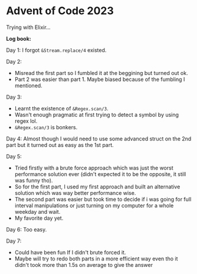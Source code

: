 # Advent of Code 2023

Trying with Elixir...

**Log book:**
<br>

Day 1: I forgot `&Stream.replace/4` existed.

Day 2:
- Misread the first part so I fumbled it at the beggining but turned out ok.
- Part 2 was easier than part 1. Maybe biased because of the fumbling I mentioned.

Day 3:
- Learnt the existence of `&Regex.scan/3`.
- Wasn't enough pragmatic at first trying to detect a symbol by using regex lol.
- `&Regex.scan/3` is bonkers.

Day 4: Almost though I would need to use some advanced struct on the 2nd part but it turned out
as easy as the 1st part.

Day 5:
- Tried firstly with a brute force approach which was just the worst performance solution ever
(didn't expected it to be the opposite, it still was funny tho).
- So for the first part, I used my first approach and built an alternative  solution which
was way better performance wise.
- The second part was easier but took time to decide if i was going for full interval manipulations
or just turning on my computer for a whole weekday and wait.
- My favorite day yet.

Day 6: Too easy.

Day 7:
- Could have been fun If I didn't brute forced it.
- Maybe will try to redo both parts in a more efficient way even tho it didn't took more than 1.5s on average
to give the answer
